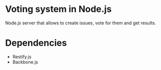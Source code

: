 Voting system in Node.js
========================

Node.js server that allows to create issues, vote for them and get results.

Dependencies
============

- Restify.js
- Backbone.js
